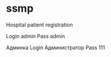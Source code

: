 # ssmp
Hospital patient registration

Login admin
Pass admin

Админка
Login Администратор
Pass 111

